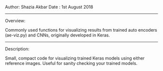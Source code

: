 Author: Shazia Akbar
Date : 1st August 2018

--------------------------------------------------------------------------- 
Overview: 

Commonly used functions for visualizing results from trained auto encoders (ae-viz.py) and CNNs, originally developed in Keras. 

--------------------------------------------------------------------------- 
Description: 

Small, compact code for visualizing trained Keras models using either reference images. Useful for sanity checking your trained models.
